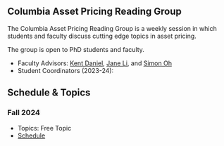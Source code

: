 ## Columbia Asset Pricing Reading Group

The Columbia Asset Pricing Reading Group is a weekly session in which students and faculty discuss cutting edge topics in asset pricing.

The group is open to PhD students and faculty.
- Faculty Advisors: [Kent Daniel](http://www.kentdaniel.net/), [Jane Li](https://www.lijianuchicago.com/), and [Simon Oh](https://sangmino.github.io/)
- Student Coordinators (2023-24): 

## Schedule & Topics

### Fall 2024
- Topics: Free Topic
- [Schedule](2024F.md)
